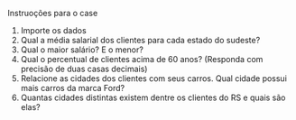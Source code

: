 Instruoções para o case 

1) Importe os dados
2) Qual a média salarial dos clientes para cada estado do sudeste?
3) Qual o maior salário? E o menor?
4) Qual o percentual de clientes acima de 60 anos? (Responda com precisão de duas casas decimais)
5) Relacione as cidades dos clientes com seus carros. Qual cidade possui mais carros da marca Ford?
6) Quantas cidades distintas existem dentre os clientes do RS e quais são elas?
